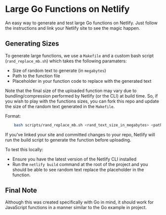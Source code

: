 # **Large Go Functions on Netlify**

An easy way to generate and test large Go functions on Netlify. Just follow the instructions and link your Netlify site to see the magic happen.

## **Generating Sizes**

To generate large functions, we use a `Makefile` and a custom bash script (`rand_replace_mb.sh`) which takes the following paramaters:

* Size of random text to generate (in `megabytes`)
* Path to the function file
* Placeholder in your function code to replace with the generated text

Note that the final size of the uploaded function may vary due to bundling/compression performed by Netlify (or the CLI) at build time. So, if you wish to play with the functions sizes, you can fork this repo and update the size of the random text generated in the `Makefile`.

Format:

``` bash
    bash scripts/rand_replace_mb.sh <rand_text_size_in_megabytes> <path_to_function_file> <placeholder_text>
```

If you've linked your site and committed changes to your repo, Netlify will run the build script to generate the function before uploading.

To test this locally:

* Ensure you have the latest version of the Netlify CLI installed
* Run the `netlify build` command at the root of the project and you should be able to see random text replace the placeholder in the function.

## **Final Note**

Although this was created specifically with Go in mind, it should work for JavaScript functions in a manner similar to the Go example in project.
